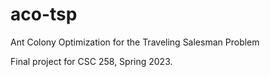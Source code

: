# aco-tsp
Ant Colony Optimization for the Traveling Salesman Problem

Final project for CSC 258, Spring 2023.
